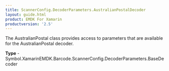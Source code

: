 ```yaml
---
title: ScannerConfig.DecoderParameters.AustralianPostalDecoder
layout: guide.html 
product: EMDK For Xamarin 
productversion: '2.5' 
---
```

The AustralianPostal class provides access to parameters that are available for the AustralianPostal decoder.

**Type** - Symbol.XamarinEMDK.Barcode.ScannerConfig.DecoderParameters.BaseDecoder




